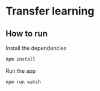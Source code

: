 # Transfer learning

## How to run

Install the dependencies

```bash
npm install
```

Run the app

```bash
npm run watch
```
